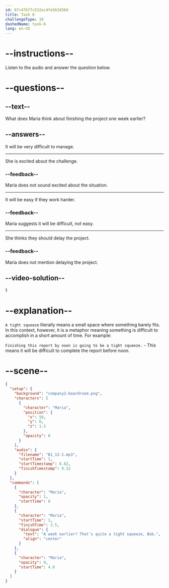 ```yaml
---
id: 67c47b77c532ac4fe563d36d
title: Task 6
challengeType: 19
dashedName: task-6
lang: en-US
---
```


<!-- (Audio) Maria: A week earlier? That's quite a tight squeeze, Bob. -->

# --instructions--

Listen to the audio and answer the question below.

# --questions--

## --text--

What does Maria think about finishing the project one week earlier?

## --answers--

It will be very difficult to manage.  

---

She is excited about the challenge.  

### --feedback--

Maria does not sound excited about the situation.  

---

It will be easy if they work harder.  

### --feedback--

Maria suggests it will be difficult, not easy.  

---

She thinks they should delay the project.  

### --feedback--

Maria does not mention delaying the project.  

## --video-solution--

1  

# --explanation--

`A tight squeeze` literally means a small space where something barely fits. In this context, however, it is a metaphor meaning something is difficult to accomplish in a short amount of time. For example:

`Finishing this report by noon is going to be a tight squeeze.` - This means it will be difficult to complete the report before noon.

# --scene--

```json
{
  "setup": {
    "background": "company2-boardroom.png",
    "characters": [
      {
        "character": "Maria",
        "position": {
          "x": 50,
          "y": 0,
          "z": 1.5
        },
        "opacity": 0
      }
    ],
    "audio": {
      "filename": "B1_12-1.mp3",
      "startTime": 1,
      "startTimestamp": 6.82,
      "finishTimestamp": 9.32
    }
  },
  "commands": [
    {
      "character": "Maria",
      "opacity": 1,
      "startTime": 0
    },
    {
      "character": "Maria",
      "startTime": 1,
      "finishTime": 3.5,
      "dialogue": {
        "text": "A week earlier? That's quite a tight squeeze, Bob.",
        "align": "center"
      }
    },
    {
      "character": "Maria",
      "opacity": 0,
      "startTime": 4.0
    }
  ]
}
```
